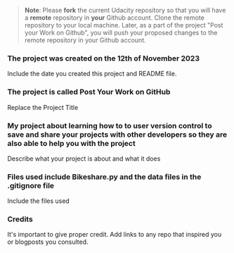 >**Note**: Please **fork** the current Udacity repository so that you will have a **remote** repository in **your** Github account. Clone the remote repository to your local machine. Later, as a part of the project "Post your Work on Github", you will push your proposed changes to the remote repository in your Github account.

### The project was created on the 12th of November 2023
Include the date you created this project and README file.

### The project is called Post Your Work on GitHub
Replace the Project Title

### My project about learning how to to user version control to save and share your projects with other developers so they are also able to help you with the project
Describe what your project is about and what it does

### Files used include Bikeshare.py and the data files in the .gitignore file
Include the files used

### Credits
It's important to give proper credit. Add links to any repo that inspired you or blogposts you consulted.

